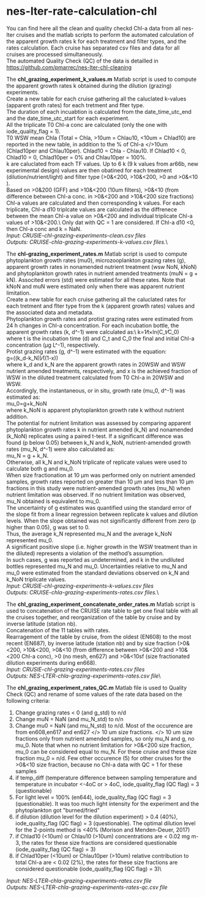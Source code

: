# nes-lter-rate-calculation-chl
You can find here all the clean and quality checkd Chl-a data from all nes-lter cruises and the matlab scripts to perform the automated calculation of the apparent growth rates k for each treatment and filter types, and the rates calculation. Each cruise has separated csv files and data for all cruises are processed simultaneously.\
The automated Quality Check (QC) of the data is detailled in https://github.com/pmarrec/nes-lter-chl-cleaning

The **chl_grazing_experiment_k_values.m** Matlab script is used to compute the apparent growth rates k obtained during the dilution (grazing) experiments.\
Create a new table for each cruise gathering all the caluclated k-values (apparent groth rates) for each tretment and flter type.\
The duration of each incuabtion is calculated from the date_time_utc_end and the date_time_utc_start for each experiment.\
All the triplicate T0 Chl-a conc are calculated (only the one with iode_quality_flag = 1).\
T0 WSW mean Chla (Total = Chla, >10um = Chlau10, <10um = Chlad10) are reported in the new table, in addition to the % of Chl-a </>10um (Chlad10per and Chlau10per). Chlad10 = Chla - Chlau10. If Chlad10 < 0, Chlad10 = 0, Chlad10per = 0% and Chlau10per = 100%. \
k are caluclated from each TF values. Up to 6 k (9 k values from ar66b, new experimental design) values are then obatined for each treatment (dilution/nutrient/light) and filter type (>0&<200, >10&<200, >0 and >0&<10 ).\
Based on >0&200 (GFF) and >10&<200 (10um filters), >0&<10 (from difference between Chl-a conc. in >0&<200 and >10&<200 size fractions) Chl-a values are calculated and then corresponding k values. For each triplicate, Chl-a d10 triplcate values are calculated as the diffrenece between the mean Chl-a value on >0&<200 and individual triplicate Chl-a values of >10&<200.\ Only dat with QC = 1 are considered. If Chl-a d10 <0, then Chl-a conc and k = NaN.\
*Input: CRUSIE-chl-grazing-experiments-clean.csv files*\
*Outputs: CRUISE-chla-grazing-experiments-k-values.csv files.*\

The **chl-grazing_experiment_rates.m** Matlab script is used to compute phytoplankton growth rates (mu0), microzooplankton grazing rates (g), apparent growth rates in nonamended nutrient treatment (wsw NoN, kNoN) and phytoplankton growth rates in nutrient amended treatments (muN = g + kN). Associted errors (std) were estimated for all these rates. Note that kNoN and muN were estimated only when there was apparent nutrient limitation.\
Create a new table for each cruise gathering all the caluclated rates for each tretment and flter type from the k (apparent growth rates) values and the associated data and metadata.\
Phytoplankton growth rates and protist grazing rates were estimated from 24 h changes in Chl-a concentration. For each incubation bottle, the apparent growth rates (k, d^-1) were calculated as:\ 
k=1⁄t×ln(C_t⁄C_0) \
where t is the incubation time (d) and C_t and C_0 the final and initial Chl-a concentration (µg L^-1), respectively.\
Protist grazing rates (g, d^-1) were estimated with the equation:\
g=((k_d-k_N))⁄((1-x))\
where k_d and k_N are the apparent growth rates in 20WSW and WSW nutrient amended treatments, respectively, and x is the achieved fraction of WSW in the diluted treatment calculated from T0 Chl-a in 20WSW and WSW. \
Accordingly, the instantaneous, or in situ, growth rate (mu_0, d^-1) was estimated as:\
mu_0=g+k_NoN\
where k_NoN is apparent phytoplankton growth rate k without nutrient addition.\
The potential for nutrient limitation was assessed by comparing apparent phytoplankton growth rates k in nutrient amended (k_N) and nonamended (k_NoN) replicates using a paired t-test. If a significant difference was found (p below 0.05) between k_N and k_NoN, nutrient-amended growth rates (mu_N, d^-1) were also calculated as:\
mu_N = g + k_N. \
Otherwise, all k_N and k_NoN triplicate of replicate values were used to calculate both g and mu_0.\
When size fractionation at 10 µm was performed only on nutrient amended samples, growth rates reported on greater than 10 µm and less than 10 µm fractions in this study were nutrient-amended growth rates (mu_N) when nutrient limitation was observed. If no nutrient limitation was observed, mu_N obtained is equivalent to mu_0.\
The uncertainty of g estimates was quantified using the standard error of the slope fit from a linear regression between replicate k values and dilution levels. When the slope obtained was not significantly different from zero (p higher than 0.05), g was set to 0. \
Thus, the average k_N represented mu_N and the average k_NoN represented mu_0. \
A significant positive slope (i.e. higher growth in the WSW treatment than in the diluted) represents a violation of the method’s assumption. \
In such cases, g was reported as undetermined, and k in the undiluted bottles represented mu_N and mu_0. Uncertainties relative to mu_N and mu_0 were estimated from the standard deviations observed on k_N and k_NoN triplicate values.\
*Input: CRUSIE-chl-grazing-experiments-k-values.csv files*\
*Outputs: CRUISE-chla-grazing-experiments-rates.csv files.*\

The **chl_grazing_experiment_concatenate_order_rates.m** Matlab script is used to concatenation of the CRUISE rate table to get one final table with all the cruises together, and reorganization of the table by cruise and by inverse latitude (station nb).\
Concatenation of the 11 tables with rates.\
Rearragement of the table by cruise, from the oldest (EN608) to the most recent (EN687), by inverse latitude (station nb) and by size fraction (>0&<200, >10&<200, >0&<10 (from difference between >0&<200 and >10&<200 Chl-a conc), >0 (no mesh, en627) and >0&<10sf (size fractionated dilution experiments during en668).\
*Input: CRUSIE-chl-grazing-experiments-rates.csv files*\
*Outputs: NES-LTER-chla-grazing-experiments-rates.csv file*\

The **chl_grazing_experiment_rates_QC.m** Matlab file is used to Quality Check (QC) and rename of some values of the rate data based on the following criteria:
1) Change grazing rates < 0 (and g_std) to n/d
2) Change muN = NaN (and mu_N_std) to n/n
3) Change mu0 = NaN (and mu_N_std) to n/d. Most of the occurence are from en608,en617 and en627  </> 10 um size fractions. </> 10 um size fractions only from nutrient amended samples, so only mu_N and g, no mu_0. Note that when no nutrient limitation for >0&<200 size fraction, mu_0 can be considered equal to mu_N. For these cruise and these size fraction mu_0 = n/d. Few other occurence (5) for other cruises for the >0&<10 size fraction, because no Chl-a data with QC = 1 for these samples
4) if temp_diff (temperature difference between sampling temperature and temperature in incubator <-4oC or > 4oC, iode_quality_flag (QC flag) = 3 (questionable)
5) For light level = 100% (en644), iode_quality_flag (QC flag) = 3 (questionable). It was too much light intensity for the experiment and the phytoplankton got "burned/fried"
6) if dilution (dilution level for the dilution experiment) > 0.4 (40%), iode_quality_flag (QC flag) = 3 (questionable). The optimal dilution level for the 2-points method is <40% (Morison and Menden-Deuer, 2017)
7) if Chlad10 (<10um) or Chlau10 (>10um) concentrations are < 0.02 mg m-3, the rates for these size fractions are considered questionable (iode_quality_flag (QC flag) = 3)
8) if Chlad10per (<10um) or Chlau10per (>10um) relative contribution to total Chl-a are < 0.02 (2%), the rates for these size fractions are considered questionable (iode_quality_flag (QC flag) = 3)\

*Input: NES-LTER-chla-grazing-experiments-rates.csv file*\
*Outputs: NES-LTER-chla-grazing-experiments-rates-qc.csv file*
